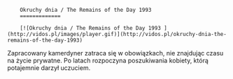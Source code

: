 
        Okruchy dnia / The Remains of the Day 1993 
        =============
        
        [![Okruchy dnia / The Remains of the Day 1993 ](http://vidos.pl/images/player.gif)](http://vidos.pl/okruchy-dnia-the-remains-of-the-day-1993)
        
        
 Zapracowany kamerdyner zatraca się w obowiązkach, nie znajdując czasu na życie prywatne. Po latach rozpoczyna poszukiwania kobiety, którą potajemnie darzył uczuciem.
    